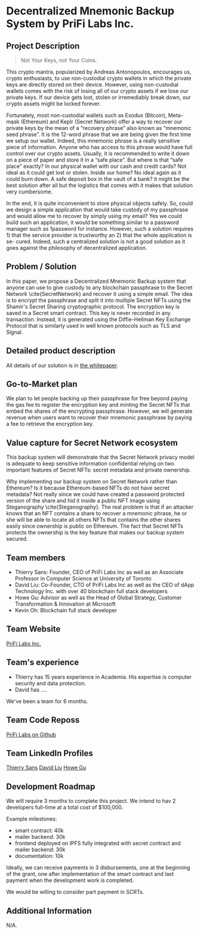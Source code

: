 #  Decentralized Mnemonic Backup System by PriFi Labs Inc.

## Project Description

> Not Your Keys, not Your Coins.

This crypto mantra, popularized by Andreas Antonopoulos, encourages us, crypto enthusiasts, to use non-custodial crypto wallets in which the private keys are directly stored on their device. However, using non-custodial wallets comes with the risk of losing all of our crypto assets if we lose our private keys. If our device gets lost, stolen or irremediably break down, our crypto assets might be locked forever. 

Fortunately, most non-custodial wallets such as Exodus (Bitcoin), Meta- mask (Ethereum) and Keplr (Secret Network) offer a way to recover our private keys by the mean of a “recovery phrase” also known as “mnemonic seed phrase”. It is the 12-word phrase that we are being given the first time we setup our wallet. Indeed, this mnemonic phrase is a really sensitive piece of information. Anyone who has access to this phrase would have full control over our crypto assets. Usually, it is recommended to write it down on a piece of paper and store it in a “safe place”. But where is that “safe place” exactly? In our physical wallet with our cash and credit cards? Not ideal as it could get lost or stolen. Inside our home? No ideal again as it could burn down. A safe deposit box in the vault of a bank? it might be the best solution after all but the logistics that comes with it makes that solution very cumbersome.

In the end, it is quite inconvenient to store physical objects safely. So, could we design a simple application that would take custody of my passphrase and would allow me to recover by simply using my email? Yes we could build such an application, it would be something similar to a password manager such as 1password for instance. However, such a solution requires 1) that the service provider is trustworthy an 2) that the whole application is se- cured. Indeed, such a centralized solution is not a good solution as it goes against the philosophy of decentralized application.

## Problem / Solution

In this paper, we propose a Decentralized Mnemonic Backup system that anyone can use to give custody to any blockchain passphrase to the Secret Network \cite{SecretNetwork} and recover it using a simple email. The idea is to encrypt the passphrase and split it into multiple Secret NFTs using the Shamir's Secret Sharing cryptographic protocol. The encryption key is saved in a Secret smart contract. This key is never recorded in any transaction. Instead, it is generated using the Diffie-Hellman Key Exchange Protocol that is similarly used in well known protocols such as TLS and Signal. 

## Detailed product description

All details of our solution is in [the whitepaper](whitepaper/whitepaper.pdf).
 
## Go-to-Market plan

We plan to let people backing up their passphrase for free beyond paying the gas fee to register the encryption key and minting the Secret NFTs that embed the shares of the encrypting passphrase. However, we will generate revenue when users want to recover their mnemonic passphrase by paying a fee to retrieve the encryption key. 

## Value capture for Secret Network ecosystem

This backup system will demonstrate that the Secret Network privacy model is adequate to keep sensitive information confidential relying on two important features of Secret NFTs: secret metadata and private ownership.

Why implementing our backup system on Secret Network rather than Ethereum? Is it because Ethereum-based NFTs do not have secret metadata? Not really since we could have created a password protected version of the share and hid it inside a public NFT image using Steganography \cite{Steganography}. The real problem is that if an attacker knows that an NFT contains a share to recover a mnemonic phrase, he or she will be able to locate all others NFTs that contains the other shares easily since ownership is public on Ethereum. The fact that Secret NFTs protects the ownership is the key feature that makes our backup system secured. 

## Team members
* Thierry Sans: Founder, CEO of PriFi Labs Inc as well as an Associate Professor in Computer Science at University of Toronto
* David Liu: Co-Founder, CTO of PriFi Labs Inc as well as the CEO of dApp Technology Inc. with over 40 blockchain full stack developers
* Howe Gu: Advisor as well as the Head of Global Strategy, Customer Transformation & Innovation at Microsoft
* Kevin Oh: Blockchain full stack developer

## Team Website	

[PriFi Labs Inc.](https://prifi-labs.webflow.io/) 

## Team's experience
* Thierry has 15 years experience in Academia. His expertise is computer security and data protection. 
* David has ....

We've been a team for 6 months.

## Team Code Reposs

[PriFi Labs on Github](https://github.com/prifilabs)

## Team LinkedIn Profiles

[Thierry Sans](https://www.linkedin.com/in/thierry-sans-0a281227/)
[David Liu](https://www.linkedin.com/in/davidzimingliu/)
[Howe Gu](https://www.linkedin.com/in/howegu/)

## Development Roadmap

We will require 3 months to complete this project. We intend to hav 2 developers full-time at a total cost of $100,000.

Example milestones:

* smart contract: 40k
* mailer backend: 30k
* frontend deployed on IPFS fully integrated with secret contract and mailer backend: 30k
* documentation: 10k

Ideally, we can receive payments in 3 disbursements, one at the beginning of the grant, one after implementation of the smart contract and last payment when the development work is completed.

We would be willing to consider part payment in SCRTs. 

## Additional Information
N/A.